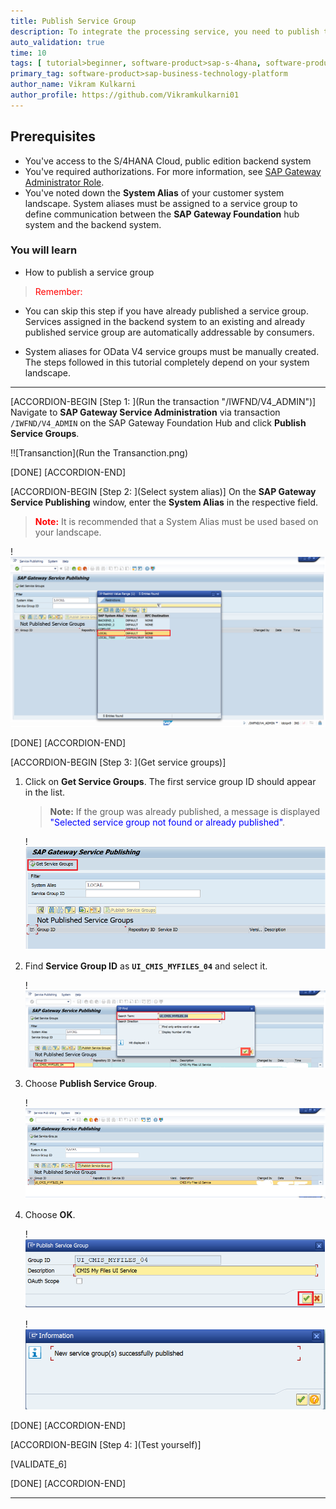 ```yaml
---
title: Publish Service Group
description: To integrate the processing service, you need to publish the service group in the backend system.
auto_validation: true
time: 10
tags: [ tutorial>beginner, software-product>sap-s-4hana, software-product>sap-document-management-service]
primary_tag: software-product>sap-business-technology-platform
author_name: Vikram Kulkarni
author_profile: https://github.com/Vikramkulkarni01
---
```


## Prerequisites
 - You've access to the S/4HANA Cloud, public edition backend system
 - You've required authorizations. For more information, see [SAP Gateway Administrator Role](https://help.sap.com/docs/ABAP_PLATFORM_NEW/68bf513362174d54b58cddec28794093/24f82651c294256ee10000000a445394.html?version=202210.002).
 - You've noted down the **System Alias** of your customer system landscape. System aliases must be assigned to a service group to define communication between the **SAP Gateway Foundation** hub system and the backend system.

### You will learn
  - How to publish a service group

><span style="color:red"> Remember: </span>
>
-	You can skip this step if you have already published a service group. Services assigned in the backend system to an existing and already published service group are automatically addressable by consumers.
>
- System aliases for OData V4 service groups must be manually created.
 The steps followed in this tutorial completely depend on your system landscape.

---

[ACCORDION-BEGIN [Step 1: ](Run the transaction "/IWFND/V4_ADMIN")]
Navigate to **SAP Gateway Service Administration** via transaction `/IWFND/V4_ADMIN` on the SAP Gateway Foundation Hub and click **Publish Service Groups**.

  !![Transanction](Run the Transanction.png)


[DONE]
[ACCORDION-END]

[ACCORDION-BEGIN [Step 2: ](Select system alias)]
On the **SAP Gateway Service Publishing** window, enter the **System Alias** in the respective field.
><span style="color:red"> **Note:**</span> It is recommended that a System Alias must be used based on your landscape.

  !![SystemAliasn](SystemAlias.png)


[DONE]
[ACCORDION-END]


[ACCORDION-BEGIN [Step 3: ](Get service groups)]
1. Click on **Get Service Groups**. The first service group ID should appear in the list.

    >**Note:** If the group was already published, a message is displayed <span style="color:blue">"Selected service group not found or already published"</span>.

    !![ServiceGroup](ServiceGroup.png)

2. Find **Service Group ID** as **`UI_CMIS_MYFILES_04`** and select it.

    !![UI_CMIS_MYFILES_04](UI_CMIS_MYFILES_04.png)

3. Choose **Publish Service Group**.

    !![Step1 Publish_Service_Group](Publish_Service_Group_1.png)

4. Choose **OK**.

    !![Step 2_PG_OK](Publish_Service_Group_2_OK.png)

    !![SuccessMessage](Publish_Service_Group_2_Success.png)

[DONE]
[ACCORDION-END]

[ACCORDION-BEGIN [Step 4: ](Test yourself)]

  [VALIDATE_6]

[DONE]
[ACCORDION-END]


---
